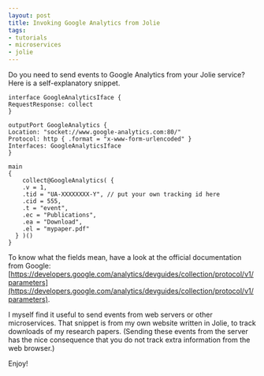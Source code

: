 ```yaml
---
layout: post
title: Invoking Google Analytics from Jolie
tags:
- tutorials
- microservices
- jolie
---
```


Do you need to send events to Google Analytics from your Jolie service?
Here is a self-explanatory snippet.

<pre>
<code class="language-jolie">interface GoogleAnalyticsIface {
RequestResponse: collect
}

outputPort GoogleAnalytics {
Location: "socket://www.google-analytics.com:80/"
Protocol: http { .format = "x-www-form-urlencoded" }
Interfaces: GoogleAnalyticsIface
}

main
{
	collect@GoogleAnalytics( {
    .v = 1,
    .tid = "UA-XXXXXXXX-Y", // put your own tracking id here
    .cid = 555,
    .t = "event",
    .ec = "Publications",
    .ea = "Download",
    .el = "mypaper.pdf"
  } )()
}
</code></pre>

To know what the fields mean, have a look at the official documentation from Google: [https://developers.google.com/analytics/devguides/collection/protocol/v1/parameters](https://developers.google.com/analytics/devguides/collection/protocol/v1/parameters).

I myself find it useful to send events from web servers or other microservices. That snippet is from my own website written in Jolie, to track downloads of my research papers. (Sending these events from the server has the nice consequence that you do not track extra information from the web browser.)

Enjoy!
